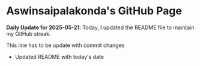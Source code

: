 # Aswinsaipalakonda's GitHub Page



**Daily Update for 2025-05-21**: Today, I updated the README file to maintain my GitHub streak.

This line has to be update with commit changes 
 - Updated README with today's date
